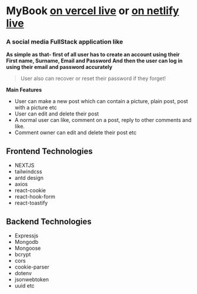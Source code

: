 # MyBook [on vercel live](https://mybook-appifylab.vercel.app/) or [on netlify live](https://mybook-appifylab.netlify.app/)
### A social media FullStack application like

 

**As simple as that- first of all user has to create an account using their First name, Surname, Email and Password**
**And then the user can log in using their email and password accurately**
> User also can recover or reset their password if they forget!


**Main Features**
* User can make a new post which can contain a picture, plain post, post with a picture etc
* User can edit and delete their post
* A normal user can like, comment on a post, reply to other comments and like.
* Comment owner can edit and delete their post etc

## Frontend Technologies
- NEXTJS
- tailwindcss
- antd design
- axios
- react-cookie
- react-hook-form
- react-toastify

## Backend Technologies
+ Expressjs
+ Mongodb
+ Mongoose
+ bcrypt
+ cors
+ cookie-parser
+ dotenv
+ jsonwebtoken
+ uuid etc




